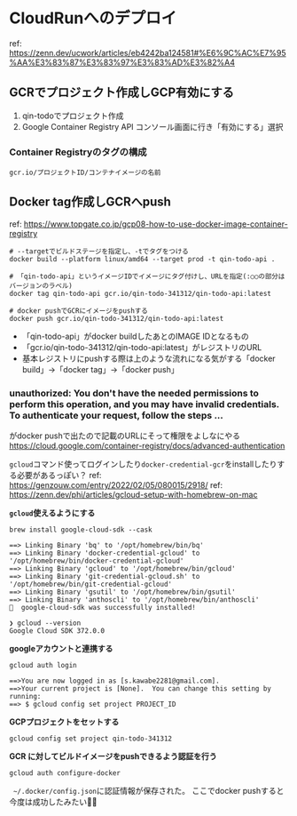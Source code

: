 # CloudRunへのデプロイ
ref: https://zenn.dev/ucwork/articles/eb4242ba124581#%E6%9C%AC%E7%95%AA%E3%83%87%E3%83%97%E3%83%AD%E3%82%A4

## GCRでプロジェクト作成しGCP有効にする

1. qin-todoでプロジェクト作成
2. Google Container Registry API コンソール画面に行き「有効にする」選択

### Container Registryのタグの構成

```
gcr.io/プロジェクトID/コンテナイメージの名前
```

## Docker tag作成しGCRへpush

ref: https://www.topgate.co.jp/gcp08-how-to-use-docker-image-container-registry

```
# --targetでビルドステージを指定し、-tでタグをつける
docker build --platform linux/amd64 --target prod -t qin-todo-api .

# 「qin-todo-api」というイメージIDでイメージにタグ付けし、URLを指定(:○○の部分はバージョンのラベル)
docker tag qin-todo-api gcr.io/qin-todo-341312/qin-todo-api:latest

# docker pushでGCRにイメージをpushする
docker push gcr.io/qin-todo-341312/qin-todo-api:latest
```

- 「qin-todo-api」がdocker buildしたあとのIMAGE IDとなるもの
- 「gcr.io/qin-todo-341312/qin-todo-api:latest」がレジストリのURL
- 基本レジストリにpushする際は上のような流れになる気がする「docker build」→「docker tag」→「docker push」

### unauthorized: You don't have the needed permissions to perform this operation, and you may have invalid credentials. To authenticate your request, follow the steps ...

がdocker pushで出たので記載のURLにそって権限をよしなにやる
https://cloud.google.com/container-registry/docs/advanced-authentication

`gcloud`コマンド使ってログインしたり`docker-credential-gcr`をinstallしたりする必要があるっぽい？
ref: https://genzouw.com/entry/2022/02/05/080015/2918/
ref: https://zenn.dev/phi/articles/gcloud-setup-with-homebrew-on-mac

**`gcloud`使えるようにする**

```
brew install google-cloud-sdk --cask

==> Linking Binary 'bq' to '/opt/homebrew/bin/bq'
==> Linking Binary 'docker-credential-gcloud' to '/opt/homebrew/bin/docker-credential-gcloud'
==> Linking Binary 'gcloud' to '/opt/homebrew/bin/gcloud'
==> Linking Binary 'git-credential-gcloud.sh' to '/opt/homebrew/bin/git-credential-gcloud'
==> Linking Binary 'gsutil' to '/opt/homebrew/bin/gsutil'
==> Linking Binary 'anthoscli' to '/opt/homebrew/bin/anthoscli'
🍺  google-cloud-sdk was successfully installed!
```

```
❯ gcloud --version
Google Cloud SDK 372.0.0
```

**googleアカウントと連携する**

```
gcloud auth login

==>You are now logged in as [s.kawabe2281@gmail.com].
==>Your current project is [None].  You can change this setting by running:
==> $ gcloud config set project PROJECT_ID
```

**GCPプロジェクトをセットする**

```
gcloud config set project qin-todo-341312
```

**GCR に対してビルドイメージをpushできるよう認証を行う**

```
gcloud auth configure-docker
```

` ~/.docker/config.json`に認証情報が保存された。
ここでdocker pushすると今度は成功したみたい🙆‍♂️

